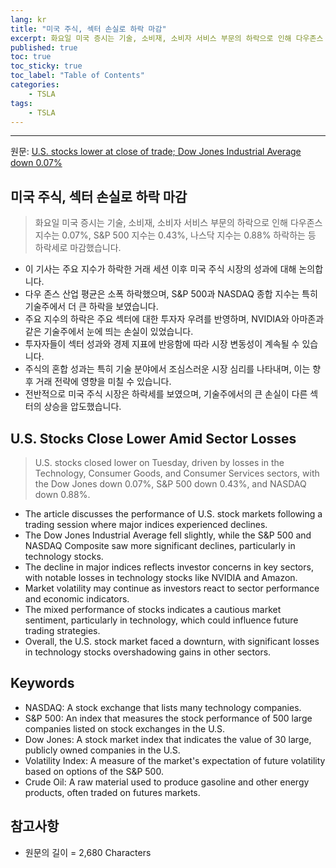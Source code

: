 ```yaml
---
lang: kr
title: "미국 주식, 섹터 손실로 하락 마감"
excerpt: 화요일 미국 증시는 기술, 소비재, 소비자 서비스 부문의 하락으로 인해 다우존스 지수는 0.07%, S&P 500 지수는 0.43%, 나스닥 지수는 0.88% 하락하는 등 하락세로 마감했습니다.
published: true
toc: true
toc_sticky: true
toc_label: "Table of Contents"
categories:
    - TSLA
tags:
    - TSLA
---
```


---

  원문: [U.S. stocks lower at close of trade; Dow Jones Industrial Average down 0.07%](https://www.investing.com/news/stock-market-news/us-stocks-lower-at-close-of-trade-dow-jones-industrial-average-down-007-3793024)

## 미국 주식, 섹터 손실로 하락 마감

> 화요일 미국 증시는 기술, 소비재, 소비자 서비스 부문의 하락으로 인해 다우존스 지수는 0.07%, S&P 500 지수는 0.43%, 나스닥 지수는 0.88% 하락하는 등 하락세로 마감했습니다.


- 이 기사는 주요 지수가 하락한 거래 세션 이후 미국 주식 시장의 성과에 대해 논의합니다.
- 다우 존스 산업 평균은 소폭 하락했으며, S&P 500과 NASDAQ 종합 지수는 특히 기술주에서 더 큰 하락을 보였습니다.
- 주요 지수의 하락은 주요 섹터에 대한 투자자 우려를 반영하며, NVIDIA와 아마존과 같은 기술주에서 눈에 띄는 손실이 있었습니다.
- 투자자들이 섹터 성과와 경제 지표에 반응함에 따라 시장 변동성이 계속될 수 있습니다.
- 주식의 혼합 성과는 특히 기술 분야에서 조심스러운 시장 심리를 나타내며, 이는 향후 거래 전략에 영향을 미칠 수 있습니다.
- 전반적으로 미국 주식 시장은 하락세를 보였으며, 기술주에서의 큰 손실이 다른 섹터의 상승을 압도했습니다.

## U.S. Stocks Close Lower Amid Sector Losses

> U.S. stocks closed lower on Tuesday, driven by losses in the Technology, Consumer Goods, and Consumer Services sectors, with the Dow Jones down 0.07%, S&P 500 down 0.43%, and NASDAQ down 0.88%.


- The article discusses the performance of U.S. stock markets following a trading session where major indices experienced declines.
- The Dow Jones Industrial Average fell slightly, while the S&P 500 and NASDAQ Composite saw more significant declines, particularly in technology stocks.
- The decline in major indices reflects investor concerns in key sectors, with notable losses in technology stocks like NVIDIA and Amazon.
- Market volatility may continue as investors react to sector performance and economic indicators.
- The mixed performance of stocks indicates a cautious market sentiment, particularly in technology, which could influence future trading strategies.
- Overall, the U.S. stock market faced a downturn, with significant losses in technology stocks overshadowing gains in other sectors.

## Keywords

- NASDAQ: A stock exchange that lists many technology companies.
- S&P 500: An index that measures the stock performance of 500 large companies listed on stock exchanges in the U.S.
- Dow Jones: A stock market index that indicates the value of 30 large, publicly owned companies in the U.S.
- Volatility Index: A measure of the market's expectation of future volatility based on options of the S&P 500.
- Crude Oil: A raw material used to produce gasoline and other energy products, often traded on futures markets.

## 참고사항

- 원문의 길이 = 2,680 Characters

